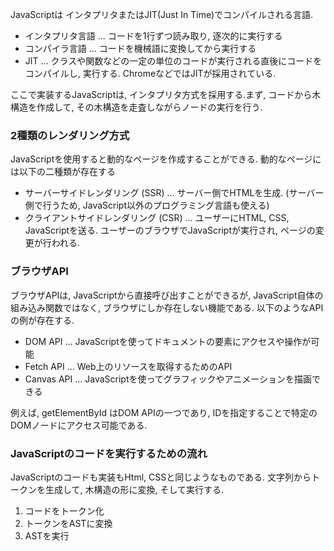 
JavaScriptは インタプリタまたはJIT(Just In Time)でコンパイルされる言語.

- インタプリタ言語 ... コードを1行ずつ読み取り, 逐次的に実行する
- コンパイラ言語 ... コードを機械語に変換してから実行する
- JIT ... クラスや関数などの一定の単位のコードが実行される直後にコードをコンパイルし, 実行する. ChromeなどではJITが採用されている.

ここで実装するJavaScriptは, インタプリタ方式を採用する.まず, コードから木構造を作成して, その木構造を走査しながらノードの実行を行う.

### 2種類のレンダリング方式
JavaScriptを使用すると動的なページを作成することができる. 動的なページには以下の二種類が存在する

- サーバーサイドレンダリング (SSR) ... サーバー側でHTMLを生成. (サーバー側で行うため, JavaScript以外のプログラミング言語も使える)
- クライアントサイドレンダリング (CSR) ... ユーザーにHTML, CSS, JavaScriptを送る. ユーザーのブラウザでJavaScriptが実行され, ページの変更が行われる.

### ブラウザAPI
ブラウザAPIは, JavaScriptから直接呼び出すことができるが, JavaScript自体の組み込み関数ではなく, ブラウザにしか存在しない機能である. 以下のようなAPIの例が存在する.

- DOM API ... JavaScriptを使ってドキュメントの要素にアクセスや操作が可能
- Fetch API ... Web上のリソースを取得するためのAPI
- Canvas API ... JavaScriptを使ってグラフィックやアニメーションを描画できる

例えば, getElementById はDOM APIの一つであり, IDを指定することで特定のDOMノードにアクセス可能である.

### JavaScriptのコードを実行するための流れ

JavaScriptのコードも実装もHtml, CSSと同じようなものである.
文字列からトークンを生成して, 木構造の形に変換, そして実行する.

1. コードをトークン化
2. トークンをASTに変換
3. ASTを実行
